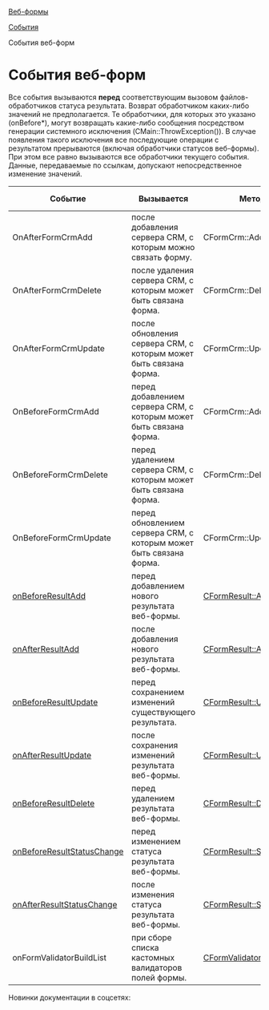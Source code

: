 [Веб-формы](/api_help/form/index.php)

[События](/api_help/form/events/index.php)

События веб-форм

События веб-форм
================

Все события вызываются **перед** соответствующим вызовом
файлов-обработчиков статуса результата. Возврат обработчиком каких-либо значений
не предполагается. Те обработчики, для которых это указано (onBefore\*), могут
возвращать какие-либо сообщения посредством генерации системного исключения
(CMain::ThrowException()). В случае появления такого исключения все последующие
операции с результатом прерываются (включая обработчики статусов веб-формы). При
этом все равно вызываются все обработчики текущего события. Данные, передаваемые
по ссылкам, допускают непосредственное изменение значений.

| Событие | Вызывается | Метод | С версии |
| --- | --- | --- | --- |
| OnAfterFormCrmAdd | после добавления сервера CRM, с которым можно связать форму. | CFormCrm::Add | 11.5.0 |
| OnAfterFormCrmDelete | после удаления сервера CRM, с которым может быть связана форма. | CFormCrm::Delete | 11.5.0 |
| OnAfterFormCrmUpdate | после обновления сервера CRM, с которым может быть связана форма. | CFormCrm::Update | 11.5.0 |
| OnBeforeFormCrmAdd | перед добавлением сервера CRM, с которым может быть связана форма. | CFormCrm::Add | 11.5.0 |
| OnBeforeFormCrmDelete | перед удалением сервера CRM, с которым может быть связана форма. | CFormCrm::Delete | 11.5.0 |
| OnBeforeFormCrmUpdate | перед обновлением сервера CRM, с которым может быть связана форма. | CFormCrm::Update | 11.5.0 |
| [onBeforeResultAdd](onbeforeresultadd.php) | перед добавлением нового результата веб-формы. | [CFormResult::Add](/api_help/form/classes/cformresult/add.php) | 6.5.2 |
| [onAfterResultAdd](onafterresultadd.php) | после добавления нового результата веб-формы. | [CFormResult::Add](/api_help/form/classes/cformresult/add.php) | 6.5.2 |
| [onBeforeResultUpdate](onbeforeresultupdate.php) | перед сохранением изменений существующего результата. | [CFormResult::Update](/api_help/form/classes/cformresult/update.php) | 6.5.2 |
| [onAfterResultUpdate](onafterresultupdate.php) | после сохранения изменений результата веб-формы. | [CFormResult::Update](/api_help/form/classes/cformresult/update.php) | 6.5.2 |
| [onBeforeResultDelete](onbeforeresultdelete.php) | перед удалением результата веб-формы. | [CFormResult::Delete](/api_help/form/classes/cformresult/delete.php) | 6.5.2 |
| [onBeforeResultStatusChange](onbeforeresultstatuschange.php) | перед изменением статуса результата веб-формы. | [CFormResult::SetStatus](/api_help/form/classes/cformresult/setstatus.php) | 6.5.2 |
| [onAfterResultStatusChange](onafterresultstatuschange.php) | после изменения статуса результата веб-формы. | [CFormResult::SetStatus](/api_help/form/classes/cformresult/setstatus.php) | 6.5.2 |
| onFormValidatorBuildList | при сборе списка кастомных валидаторов полей формы. | [CFormValidator::GetAllList](/api_help/form/classes/cformvalidator/getalllist.php) | 6.0.0 |

Новинки документации в соцсетях: